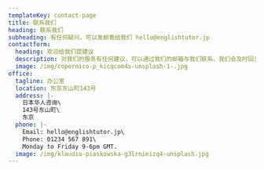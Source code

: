 ```yaml
---
templateKey: contact-page
title: 联系我们
heading: 联系我们
subheading: 有任何疑问，可以发邮寄给我们 hello@englishtutor.jp
contactform:
  heading: 欢迎给我们提建议
  description: 对我们的服务有任何建议，可以通过我们的邮箱与我们联系，我们会及时回复。
  image: /img/copernico-p_kicqcom4s-unsplash-1-.jpg
office:
  tagline: 办公室
  location: 东京东山町143号
  address: |-
    日本华人咨询\
    143号东山町\
    东京
  phone: |-
    Email: hello@englishtutor.jp\
    Phone: 01234 567 891\
    Monday to Friday 9-6pm GMT.
  image: /img/klaudia-piaskowska-g3lrnieizq4-unsplash.jpg
---
```

